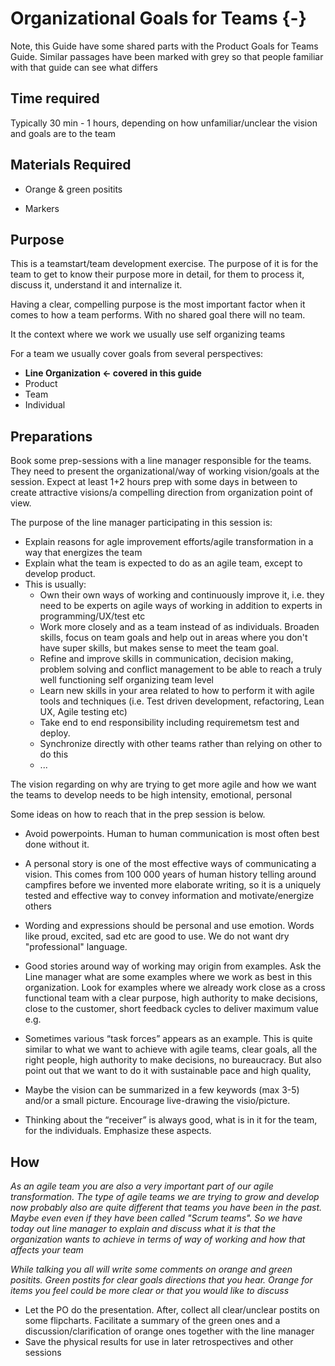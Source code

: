 # Organizational Goals for Teams {-}

Note, this Guide have some shared parts with the Product Goals for Teams Guide. Similar passages have been marked with grey so that people familiar with that guide can see what differs

## Time required

Typically 30 min - 1 hours, depending on how unfamiliar/unclear the vision and goals are to the team

## Materials Required

  * Orange & green positits

  * Markers

## Purpose

   This is a teamstart/team development exercise. The purpose of it is for the team to get to know their purpose more in detail, for them to process it, discuss it, understand it and internalize it.

   Having a clear, compelling purpose is the most important factor when it comes to how a team performs. With no shared goal there will no team.

   It the context where we work we usually use self organizing teams
 
   For a team we usually cover goals from several perspectives:

   *   **Line Organization &lt;- covered in this guide**
   *   Product
   *   Team
   *   Individual

## Preparations

Book some prep-sessions with a line manager responsible for the teams. They need to present the organizational/way of working vision/goals at the session. Expect at least 1+2 hours prep with some days in between to create attractive visions/a compelling direction from organization point of view.

The purpose of the line manager participating in this session is:

-  Explain reasons for agle improvement efforts/agile transformation in a way that energizes the team 
-  Explain what the team is expected to do as an agile team, except to develop product. 
- This is usually:
  - Own their own ways of working and continuously improve it, i.e. they need to be experts on agile ways of working in addition to experts in programming/UX/test etc
  - Work more closely and as a team instead of as individuals. Broaden skills, focus on team goals and help out in areas where you don't have super skills, but makes sense to meet the team goal.
  - Refine and improve skills in communication, decision making, problem solving and conflict management to be able to reach a truly well functioning self organizing team level
  - Learn new skills in your area related to how to perform it with agile tools and techniques (i.e. Test driven development, refactoring, Lean UX, Agile testing etc)
  - Take end to end responsibility including requiremetsm test and deploy.
  - Synchronize directly with other teams rather than relying on other to do this
  - ...


The vision regarding on why are trying to get more agile and how we want the teams to develop needs to be high intensity, emotional, personal

Some ideas on how to reach that in the prep session is below.

  - Avoid powerpoints. Human to human communication is most often best done without it.
  - A personal story is one of the most effective ways of communicating a vision. This comes from 100 000 years of human history telling around campfires before we invented more elaborate writing, so it is a uniquely tested and effective way to convey information and motivate/energize others
  - Wording and expressions should be personal and use emotion. Words like proud, excited, sad etc are good to use. We do not want dry "professional" language.
  - Good stories around way of working may origin from examples. Ask the Line manager what are some examples where we work as best in this organization. Look for examples where we already work close as a cross functional team with a clear purpose, high authority to make decisions, close to the customer, short feedback cycles to deliver maximum value e.g.

  - Sometimes various “task forces” appears as an example. This is quite similar to what we want to achieve with agile teams, clear goals, all the right people, high authority to make decisions, no bureaucracy. But also point out that we want to do it with sustainable pace and high quality,
  - Maybe the vision can be summarized in a few keywords (max 3-5) and/or a small picture. Encourage live-drawing the visio/picture.
  - Thinking about the “receiver” is always good, what is in it for the team, for the individuals. Emphasize these aspects.

## How

  *As an agile team you are also a very important part of our agile transformation. The type of agile teams we are trying to grow and develop now probably also are quite different that teams you have been in the past. Maybe even even if they have been called "Scrum teams". So we have today out line manager to explain and discuss what it is that the organization wants to achieve in terms of way of working and how that affects your team*

  *While talking you all will write some comments on orange and green positits. Green postits for clear goals directions that you hear. Orange for items you feel could be more clear or that you would like to discuss*

  - Let the PO do the presentation. After, collect all clear/unclear postits on some flipcharts. Facilitate a summary of the green ones and a discussion/clarification of orange ones together with the line manager
  - Save the physical results for use in later retrospectives and other sessions
